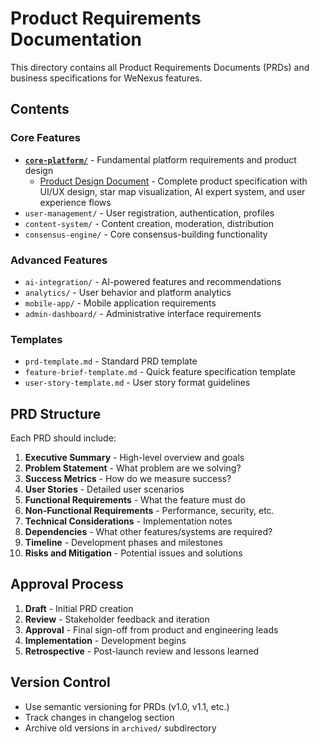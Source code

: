 # Product Requirements Documentation

This directory contains all Product Requirements Documents (PRDs) and business specifications for
WeNexus features.

## Contents

### Core Features

- **[`core-platform/`](./core-platform/)** - Fundamental platform requirements and product design
  - [Product Design Document](./core-platform/product-design-document.md) - Complete product
    specification with UI/UX design, star map visualization, AI expert system, and user experience
    flows
- `user-management/` - User registration, authentication, profiles
- `content-system/` - Content creation, moderation, distribution
- `consensus-engine/` - Core consensus-building functionality

### Advanced Features

- `ai-integration/` - AI-powered features and recommendations
- `analytics/` - User behavior and platform analytics
- `mobile-app/` - Mobile application requirements
- `admin-dashboard/` - Administrative interface requirements

### Templates

- `prd-template.md` - Standard PRD template
- `feature-brief-template.md` - Quick feature specification template
- `user-story-template.md` - User story format guidelines

## PRD Structure

Each PRD should include:

1. **Executive Summary** - High-level overview and goals
2. **Problem Statement** - What problem are we solving?
3. **Success Metrics** - How do we measure success?
4. **User Stories** - Detailed user scenarios
5. **Functional Requirements** - What the feature must do
6. **Non-Functional Requirements** - Performance, security, etc.
7. **Technical Considerations** - Implementation notes
8. **Dependencies** - What other features/systems are required?
9. **Timeline** - Development phases and milestones
10. **Risks and Mitigation** - Potential issues and solutions

## Approval Process

1. **Draft** - Initial PRD creation
2. **Review** - Stakeholder feedback and iteration
3. **Approval** - Final sign-off from product and engineering leads
4. **Implementation** - Development begins
5. **Retrospective** - Post-launch review and lessons learned

## Version Control

- Use semantic versioning for PRDs (v1.0, v1.1, etc.)
- Track changes in changelog section
- Archive old versions in `archived/` subdirectory
